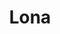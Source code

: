---
title: Lona
intro: Tools for building design systems and using them to generate cross-platform code, Sketch files, and other artifacts.
linkurl: https://github.com/airbnb/Lona
category:
- Design-to-code
logo: "lona.png"
---